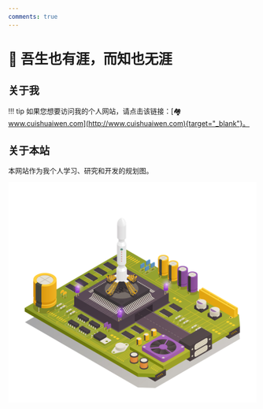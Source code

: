 ```yaml
---
comments: true
---
```


# 🔭 吾生也有涯，而知也无涯

## 关于我

!!! tip
    如果您想要访问我的个人网站，请点击该链接：[🏘️ www.cuishuaiwen.com](http://www.cuishuaiwen.com){target="_blank"}。

## 关于本站

本网站作为我个人学习、研究和开发的规划图。

![Cover](Cover.jpg)